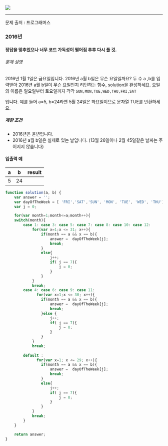 ![](https://images.velog.io/post-images/leejh3224/619516b0-e892-11e8-98f5-997ef3c38110/what-is-an-algorithm-featured.png)

------

문제 출저 : 프로그래머스

### 2016년

#### 정답을 맞추었으나 너무 코드 가독성이 떨어짐 추후 다시 풀 것.

###### 문제 설명

2016년 1월 1일은 금요일입니다. 2016년 a월 b일은 무슨 요일일까요? 두 수 a ,b를 입력받아 2016년 a월 b일이 무슨 요일인지 리턴하는 함수, solution을 완성하세요. 요일의 이름은 일요일부터 토요일까지 각각 `SUN,MON,TUE,WED,THU,FRI,SAT`

입니다. 예를 들어 a=5, b=24라면 5월 24일은 화요일이므로 문자열 TUE를 반환하세요.

##### 제한 조건

- 2016년은 윤년입니다.
- 2016년 a월 b일은 실제로 있는 날입니다. (13월 26일이나 2월 45일같은 날짜는 주어지지 않습니다)

#### 입출력 예



| a    | b    | result |
| ---- | ---- | ------ |
| 5    | 24   |        |

~~~~javascript
function solution(a, b) {
    var answer = '';
    var dayOfTheWeek = [ 'FRI','SAT','SUN', 'MON', 'TUE', 'WED', 'THU'];
    var j = 0;

    for(var month=1;month<=a;month++){
    switch(month){
        case 1: case 3: case 5: case 7: case 8: case 10: case 12:   
            for(var x=1;x <= 31; x++){
                if(month == a && x == b){
                    answer =  dayOfTheWeek[j];
                    break;
                }
                else{
                    j++;
                    if( j == 7){
                        j = 0;
                    }
                }       
            }
            break;
        case 4: case 6: case 9: case 11:
              for(var x=1;x <= 30; x++){
                if(month == a && x == b){
                    answer =  dayOfTheWeek[j];
                    break;
                }else {
                    j++;
                    if( j == 7){
                        j = 0;
                    }
                }       
            }
            break;
            
        default :
              for(var x=1; x <= 29; x++){
                if(month == a && x == b){
                    answer =  dayOfTheWeek[j];
                    break;
                }
                else{
                    j++;
                    if( j == 7){
                        j = 0;
                    } 
                }       
            }
            break;
        }
    }

    return answer;
}
~~~~

